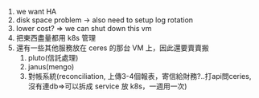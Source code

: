 1. we want HA
2. disk space problem → also need to setup log rotation
3. lower cost? => we can shut down this vm
4. 把東西盡量都用 k8s 管理
5. 還有一些其他服務放在 ceres 的那台 VM 上，因此還要賣賣搬
    1. pluto(信託處理)
    2. janus(mengo)
    3. 對帳系統(reconciliation, 上傳3-4個報表，寄信給財務?..打api問ceries, 沒有連db=>可以拆成 service 放 k8s，一週用一次)



